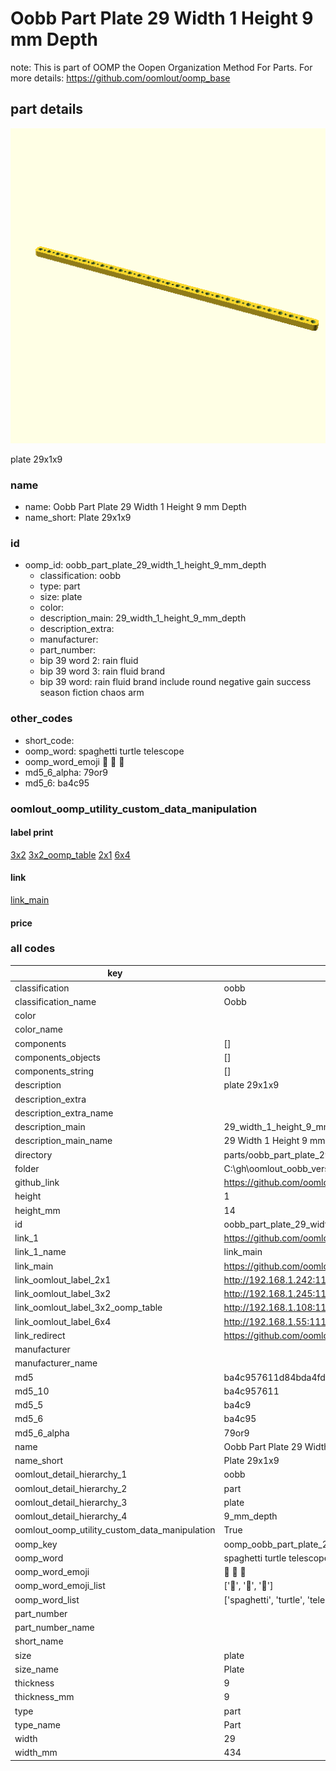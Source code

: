 # Oobb Part Plate 29 Width 1 Height 9 mm Depth  

note: This is part of OOMP the Oopen Organization Method For Parts. For more details: https://github.com/oomlout/oomp_base

##  part details
  

[![](3dpr.png)](3dpr.png)

plate 29x1x9



### name
* name: Oobb Part Plate 29 Width 1 Height 9 mm Depth
* name_short: Plate 29x1x9 
### id
* oomp_id: oobb_part_plate_29_width_1_height_9_mm_depth
  * classification: oobb
  * type: part
  * size: plate
  * color: 
  * description_main: 29_width_1_height_9_mm_depth
  * description_extra: 
  * manufacturer: 
  * part_number: 
  * bip 39 word 2: rain fluid
  * bip 39 word 3: rain fluid brand
  * bip 39 word: rain fluid brand include round negative gain success season fiction chaos arm

### other_codes
* short_code: 
* oomp_word: spaghetti turtle telescope
* oomp_word_emoji :spaghetti: :turtle: :telescope:
* md5_6_alpha: 79or9
* md5_6: ba4c95






### oomlout_oomp_utility_custom_data_manipulation
#### label print
[3x2](http://192.168.1.245:1112/?label=oomp%2079or9)
[3x2_oomp_table](http://192.168.1.108:1112/?label=oomp%2079or9)
[2x1](http://192.168.1.242:1112/?label=oomp%2079or9)
[6x4](http://192.168.1.55:1112/?label=oomp%2079or9)    

#### link

[link_main](https://github.com/oomlout/oomlout_oobb_version_4_generated_parts/tree/main/navigation_oomp/oobb/part/plate/29_width_1_height_9_mm_depth/part)                              

#### price







### all codes 
| key | value |  
| --- | --- |  
| classification | oobb |  
| classification_name | Oobb |  
| color |  |  
| color_name |  |  
| components | [] |  
| components_objects | [] |  
| components_string | [] |  
| description | plate 29x1x9 |  
| description_extra |  |  
| description_extra_name |  |  
| description_main | 29_width_1_height_9_mm_depth |  
| description_main_name | 29 Width 1 Height 9 mm Depth |  
| directory | parts/oobb_part_plate_29_width_1_height_9_mm_depth |  
| folder | C:\gh\oomlout_oobb_version_4_generated_parts\parts\oobb_part_plate_29_width_1_height_9_mm_depth |  
| github_link | https://github.com/oomlout/oomlout_oomp_part_src/tree/main/parts/oobb_part_plate_29_width_1_height_9_mm_depth |  
| height | 1 |  
| height_mm | 14 |  
| id | oobb_part_plate_29_width_1_height_9_mm_depth |  
| link_1 | https://github.com/oomlout/oomlout_oobb_version_4_generated_parts/tree/main/navigation_oomp/oobb/part/plate/29_width_1_height_9_mm_depth/part |  
| link_1_name | link_main |  
| link_main | https://github.com/oomlout/oomlout_oobb_version_4_generated_parts/tree/main/navigation_oomp/oobb/part/plate/29_width_1_height_9_mm_depth/part |  
| link_oomlout_label_2x1 | http://192.168.1.242:1112/?label=oomp%2079or9 |  
| link_oomlout_label_3x2 | http://192.168.1.245:1112/?label=oomp%2079or9 |  
| link_oomlout_label_3x2_oomp_table | http://192.168.1.108:1112/?label=oomp%2079or9 |  
| link_oomlout_label_6x4 | http://192.168.1.55:1112/?label=oomp%2079or9 |  
| link_redirect | https://github.com/oomlout/oomlout_oobb_version_4_generated_parts/tree/main/parts/oobb_plate_29_01_09 |  
| manufacturer |  |  
| manufacturer_name |  |  
| md5 | ba4c957611d84bda4fde372636166d88 |  
| md5_10 | ba4c957611 |  
| md5_5 | ba4c9 |  
| md5_6 | ba4c95 |  
| md5_6_alpha | 79or9 |  
| name | Oobb Part Plate 29 Width 1 Height 9 mm Depth |  
| name_short | Plate 29x1x9  |  
| oomlout_detail_hierarchy_1 | oobb |  
| oomlout_detail_hierarchy_2 | part |  
| oomlout_detail_hierarchy_3 | plate |  
| oomlout_detail_hierarchy_4 | 9_mm_depth |  
| oomlout_oomp_utility_custom_data_manipulation | True |  
| oomp_key | oomp_oobb_part_plate_29_width_1_height_9_mm_depth |  
| oomp_word | spaghetti turtle telescope |  
| oomp_word_emoji | :spaghetti: :turtle: :telescope: |  
| oomp_word_emoji_list | [':spaghetti:', ':turtle:', ':telescope:'] |  
| oomp_word_list | ['spaghetti', 'turtle', 'telescope'] |  
| part_number |  |  
| part_number_name |  |  
| short_name |  |  
| size | plate |  
| size_name | Plate |  
| thickness | 9 |  
| thickness_mm | 9 |  
| type | part |  
| type_name | Part |  
| width | 29 |  
| width_mm | 434 |  
